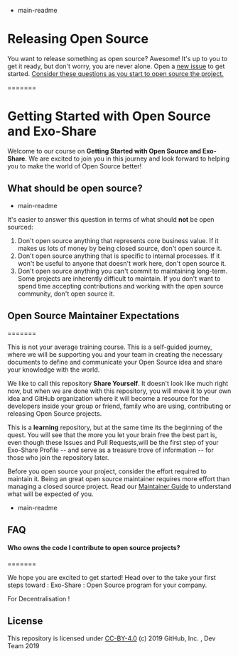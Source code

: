 - main-readme

# Releasing Open Source

You want to release something as open source? Awesome! It's up to you to get it ready, but don't worry, you are never alone. Open a [new issue](issues/new?template=new-release.md) to get started. [Consider these questions as you start to open source the project.](docs/key-questions-for-choosing-projects.md)

=======

# Getting Started with Open Source and Exo-Share

Welcome to our course on **Getting Started with Open Source and Exo-Share**. We are excited to join you in this journey and look forward to helping you to make the world of Open Source better!



## What should be open source?

- main-readme

It's easier to answer this question in terms of what should **not** be open sourced:

1. Don't open source anything that represents core business value.  If it makes us lots of money by being closed source, don't open source it.
2. Don't open source anything that is specific to internal processes. If it won't be useful to anyone that doesn't work here, don't open source it.
3. Don't open source anything you can't commit to maintaining long-term. Some projects are inherently difficult to maintain. If you don't want to spend time accepting contributions and working with the open source community, don't open source it.

## Open Source Maintainer Expectations

=======

This is not your average training course. This is a self-guided journey, where we will be supporting you and your team in creating the necessary documents to define and communicate your Open Source idea and share your knowledge with the world.

We like to call this repository **Share Yourself**. It doesn't look like much right now, but when we are done with this repository, you will move it to your own idea and GitHub organization where it will become a resource for the developers inside your group or friend, family who are using, contributing or releasing Open Source projects.

This is a **learning** repository, but at the same time its the beginning of the quest. You will see that the more you let your brain free the best part is, even though these Issues and Pull Requests,will be the first step of your Exo-Share Profile -- and serve as a treasure trove of information -- for those who join the repository later.  



Before you open source your project, consider the effort required to maintain it. Being an great open source maintainer requires more effort than managing a closed source project. Read our [Maintainer Guide](docs/maintainers-guide.md) to understand what will be expected of you.

- main-readme

## FAQ

#### Who owns the code I contribute to open source projects?

=======

We hope you are excited to get started! Head over to the take your first steps toward : Exo-Share : Open Source program for your company.

For Decentralisation !


## License

This repository is licensed under [CC-BY-4.0](../LICENSE) (c) 2019 GitHub, Inc. , Dev Team 2019 
